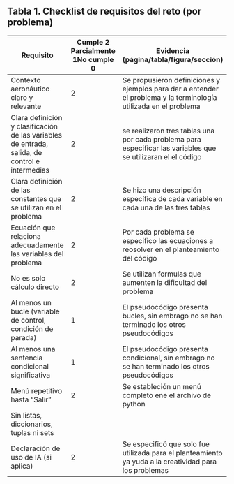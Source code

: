 ## Tabla 1. Checklist de requisitos del reto (por problema)

| Requisito | Cumple           2 Parcialmente  1No cumple     0 | Evidencia (página/tabla/figura/sección) |
| --- | --- | --- |
| Contexto aeronáutico claro y relevante | 2 | Se propusieron definiciones y ejemplos para dar a entender el problema y la terminología utilizada en el problema |
| Clara definición y clasificación de las variables de entrada, salida, de control e intermedias | 2 | se realizaron tres tablas una por cada problema para especificar las variables que se utilizaran el el código |
| Clara definición de las constantes que se utilizan en el problema | 2 | Se hizo una descripción específica de cada variable en cada una de las tres tablas  |
| Ecuación que relaciona adecuadamente las variables del problema | 2  | Por cada problema se especifico las ecuaciones a reosolver en el planteamiento del código |
| No es solo cálculo directo | 2 | Se utilizan formulas que aumenten la dificultad del problema |
| Al menos un bucle (variable de control, condición de parada) | 1 | El pseudocódigo presenta bucles, sin embrago no se han terminado los otros pseudocódigos |
| Al menos una sentencia condicional significativa | 1 | El pseudocódigo presenta condicional, sin embrago no se han terminado los otros pseudocódigos    |
| Menú repetitivo hasta “Salir” | 2 | Se estableción un menú completo ene el archivo de python |
| Sin listas, diccionarios, tuplas ni sets |  |  |
| Declaración de uso de IA (si aplica) | 2 | Se especificó que solo fue utilizada para el planteamiento ya yuda a la creatividad para los problemas |

